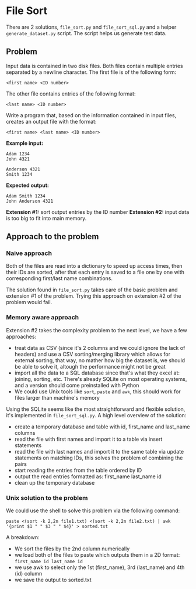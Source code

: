# File Sort

There are 2 solutions, `file_sort.py` and `file_sort_sql.py` and a helper `generate_dataset.py` script. The script helps us generate test data.

## Problem

Input data is contained in two disk files. Both files contain multiple entries separated by a
newline character. The first file is of the following form:

```
<first name> <ID number>
```

The other file contains entries of the following format:

```
<last name> <ID number>
```

Write a program that, based on the information contained in input files, creates an output file
with the format:

```
<first name> <last name> <ID number>
```

**Example input:**

```
Adam 1234
John 4321

Anderson 4321
Smith 1234
```

**Expected output:**

```
Adam Smith 1234
John Anderson 4321
```

**Extension #1:** sort output entries by the ID number
**Extension #2:** input data is too big to fit into main memory.

## Approach to the problem

### Naive approach

Both of the files are read into a dictionary to speed up access times, then their IDs are sorted, after that each entry is saved to a file one by one with corresponding first/last name combinations.

The solution found in `file_sort.py` takes care of the basic problem and extension #1 of the problem. Trying this approach on extension #2 of the problem would fail.

### Memory aware approach

Extension #2 takes the complexity problem to the next level, we have a few approaches:

- treat data as CSV (since it's 2 columns and we could ignore the lack of headers) and use a CSV sorting/merging library which allows for external sorting, that way, no mather how big the dataset is, we should be able to solve it, altough the performance might not be great
- import all the data to a SQL database since that's what they excel at: joining, sorting, etc. There's already SQLite on most operating systems, and a version should come preinstalled with Python
- We could use Unix tools like `sort`, `paste` and `awk`, this should work for files larger than machine's memory

Using the SQLite seems like the most straightforward and flexible solution, it's implemented in `file_sort_sql.py`. A high level overview of the solution:

- create a temporary database and table with id, first_name and last_name columns
- read the file with first names and import it to a table via insert statements
- read the file with last names and import it to the same table via update statements on matching IDs, this solves the problem of combining the pairs
- start reading the entries from the table ordered by ID
- output the read entries formatted as: first_name last_name id
- clean up the temporary database

### Unix solution to the problem

We could use the shell to solve this problem via the following command: 

`paste <(sort -k 2,2n file1.txt) <(sort -k 2,2n file2.txt) | awk '{print $1 " " $3 " " $4}' > sorted.txt`


A breakdown:

- We sort the files by the 2nd column numerically
- we load both of the files to paste which outputs them in a 2D format: `first_name id last_name id`
- we use awk to select only the 1st (first_name), 3rd (last_name) and 4th (id) column
- we save the output to sorted.txt